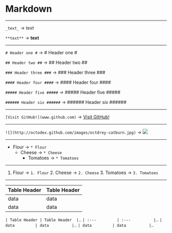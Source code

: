 # Markdown

----------


`_text_` 		-> _text_
 
`**text**` 	-> **text**


----------


`# Header one #` -> # Header one #

`## Header two ##` -> ## Header two ##

`### Header three ###` -> ### Header three ###

`#### Header four ####` -> #### Header four ####

`##### Header five #####` -> ##### Header five #####

`###### Header six ######` -> ###### Header six ######

----------


`[Visit GitHub!](www.github.com)` -> [Visit GitHub!](www.github.com)

----------


`![](http://octodex.github.com/images/octdrey-catburn.jpg)` -> ![](http://fc01.deviantart.net/fs29/f/2009/238/d/8/Small_50x50__png_clock_pic_by_counter_countdown_ip.png)

----------


* Flour -> `* Flour`
	* Cheese -> `* Cheese`
		* Tomatoes -> `* Tomatoes`

----------

1. Flour -> `1. Flour`
	2. Cheese -> `2. Cheese`
		3. Tomatoes -> `3. Tomatoes`


----------

| Table Header	| Table Header 	|	
| :---			| :---			|
| data			| data			|
| data			| data			|

`| Table Header	| Table Header 	|`..
`| :---			| :---			|`..
`| data			| data			|`..
`| data			| data			|`..
